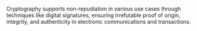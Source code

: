 Cryptography supports non-repudiation in various use cases through techniques like digital signatures, ensuring irrefutable proof of origin, integrity, and authenticity in electronic communications and transactions.